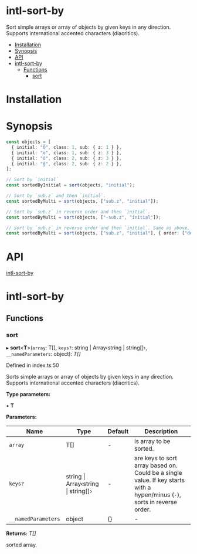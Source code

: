 # intl-sort-by



Sort simple arrays or array of objects by given keys in any direction. Supports international accented characters (diacritics).

<!-- START doctoc generated TOC please keep comment here to allow auto update -->
<!-- DON'T EDIT THIS SECTION, INSTEAD RE-RUN doctoc TO UPDATE -->


- [Installation](#installation)
- [Synopsis](#synopsis)
- [API](#api)
- [intl-sort-by](#intl-sort-by)
  - [Functions](#functions)
    - [sort](#sort)

<!-- END doctoc generated TOC please keep comment here to allow auto update -->


# Installation
# Synopsis

```ts
const objects = [
  { initial: "Ö", class: 1, sub: { z: 1 } },
  { initial: "o", class: 1, sub: { z: 3 } },
  { initial: "ö", class: 2, sub: { z: 3 } },
  { initial: "ğ", class: 2, sub: { z: 2 } },
];

// Sort by `initial`
const sortedByInitial = sort(objects, "initial");

// Sort by `sub.z` and then `initial`.
const sortedByMulti = sort(objects, ["sub.z", "initial"]);

// Sort by `sub.z` in reverse order and then `initial`.
const sortedByMulti = sort(objects, ["-sub.z", "initial"]);

// Sort by `sub.z` in reverse order and then `initial`. Same as above, but with options.
const sortedByMulti = sort(objects, ["sub.z", "initial"], { order: ["desc", "asc"] });
```

# API


<a name="readmemd"></a>

[intl-sort-by](#readmemd)

# intl-sort-by

## Functions

###  sort

▸ **sort**<**T**>(`array`: T[], `keys?`: string | Array‹string | string[]›, `__namedParameters`: object): *T[]*

Defined in index.ts:50

Sorts simple arrays or array of objects by given keys in any direction. Supports international accented characters (diacritics).

**Type parameters:**

▪ **T**

**Parameters:**

Name | Type | Default | Description |
------ | ------ | ------ | ------ |
`array` | T[] | - | is array to be sorted. |
`keys?` | string &#124; Array‹string &#124; string[]› | - | are keys to sort array based on. Could be a single value. If key starts with a hypen/minus (`-`), sorts in reverse order. |
`__namedParameters` | object |  {} | - |

**Returns:** *T[]*

sorted array.

